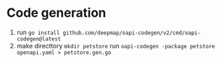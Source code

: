 # Code generation

1. run `go install github.com/deepmap/oapi-codegen/v2/cmd/oapi-codegen@latest`
2. make directtory `mkdir petstore` run `oapi-codegen -package petstore openapi.yaml > petstore.gen.go`